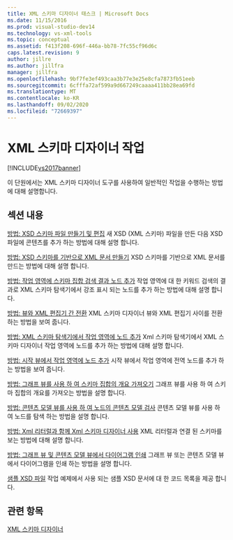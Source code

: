 ```yaml
---
title: XML 스키마 디자이너 태스크 | Microsoft Docs
ms.date: 11/15/2016
ms.prod: visual-studio-dev14
ms.technology: vs-xml-tools
ms.topic: conceptual
ms.assetid: f413f208-696f-446a-bb78-7fc55cf96d6c
caps.latest.revision: 9
author: jillre
ms.author: jillfra
manager: jillfra
ms.openlocfilehash: 9bf7fe3ef493caa3b77e3e25e8cfa7873fb51eeb
ms.sourcegitcommit: 6cfffa72af599a9d667249caaaa411bb28ea69fd
ms.translationtype: MT
ms.contentlocale: ko-KR
ms.lasthandoff: 09/02/2020
ms.locfileid: "72669397"
---
```

# <a name="xml-schema-designer-tasks"></a>XML 스키마 디자이너 작업
[!INCLUDE[vs2017banner](../includes/vs2017banner.md)]

이 단원에서는 XML 스키마 디자이너 도구를 사용하여 일반적인 작업을 수행하는 방법에 대해 설명합니다.

## <a name="in-this-section"></a>섹션 내용
 [방법: XSD 스키마 파일 만들기 및 편집](../xml-tools/how-to-create-and-edit-an-xsd-schema-file.md) 새 XSD (XML 스키마) 파일을 만든 다음 XSD 파일에 콘텐츠를 추가 하는 방법에 대해 설명 합니다.

 [방법: XSD 스키마를 기반으로 XML 문서 만들기](../xml-tools/how-to-create-an-xml-document-based-on-an-xsd-schema.md) XSD 스키마를 기반으로 XML 문서를 만드는 방법에 대해 설명 합니다.

 [방법: 작업 영역에 스키마 집합 검색 결과 노드 추가](../xml-tools/how-to-add-schema-set-search-result-nodes-to-the-workspace.md) 작업 영역에 대 한 키워드 검색의 결과로 XML 스키마 탐색기에서 강조 표시 되는 노드를 추가 하는 방법에 대해 설명 합니다.

 [방법: 뷰와 XML 편집기 간 전환](../xml-tools/how-to-switch-between-views-and-the-xml-editor.md) XML 스키마 디자이너 뷰와 XML 편집기 사이를 전환 하는 방법을 보여 줍니다.

 [방법: XML 스키마 탐색기에서 작업 영역에 노드 추가](../xml-tools/how-to-add-nodes-to-the-workspace-from-the-xml-schema-explorer.md) Xml 스키마 탐색기에서 XML 스키마 디자이너 작업 영역에 노드를 추가 하는 방법에 대해 설명 합니다.

 [방법: 시작 뷰에서 작업 영역에 노드 추가](../xml-tools/how-to-add-nodes-to-the-workspace-from-the-start-view.md) 시작 뷰에서 작업 영역에 전역 노드를 추가 하는 방법을 보여 줍니다.

 [방법: 그래프 뷰를 사용 하 여 스키마 집합의 개요 가져오기](../xml-tools/how-to-get-an-overview-of-a-schema-set-using-the-graph-view.md) 그래프 뷰를 사용 하 여 스키마 집합의 개요를 가져오는 방법을 설명 합니다.

 [방법: 콘텐츠 모델 뷰를 사용 하 여 노드의 콘텐츠 모델 검사](../xml-tools/how-to-examine-the-content-model-of-nodes-using-the-content-model-view.md) 콘텐츠 모델 뷰를 사용 하 여 노드를 탐색 하는 방법을 설명 합니다.

 [방법: Xml 리터럴과 함께 Xml 스키마 디자이너 사용](../xml-tools/how-to-use-the-xml-schema-designer-with-xml-literals.md) XML 리터럴과 연결 된 스키마를 보는 방법에 대해 설명 합니다.

 [방법: 그래프 뷰 및 콘텐츠 모델 뷰에서 다이어그램 인쇄](../xml-tools/how-to-print-diagrams-from-the-graph-view-and-the-content-model-view.md) 그래프 뷰 또는 콘텐츠 모델 뷰에서 다이어그램을 인쇄 하는 방법을 설명 합니다.

 [샘플 XSD 파일](../xml-tools/sample-xsd-files.md) 작업 예제에서 사용 되는 샘플 XSD 문서에 대 한 코드 목록을 제공 합니다.

## <a name="see-also"></a>관련 항목
 [XML 스키마 디자이너](../xml-tools/xml-schema-designer.md)
